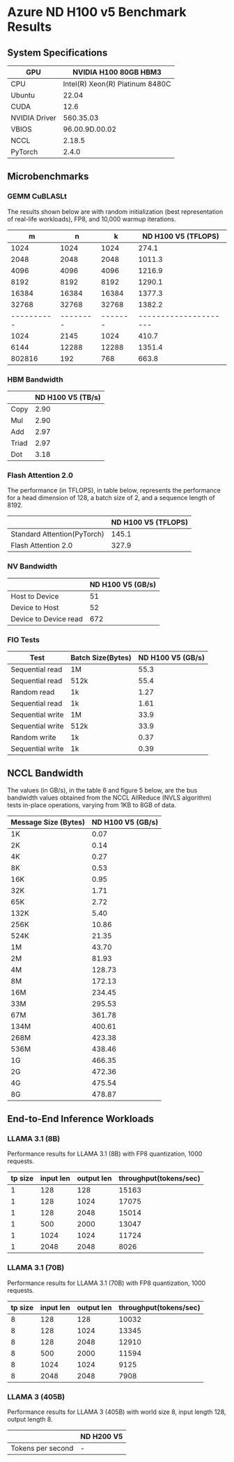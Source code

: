 # Azure ND H100 v5 Benchmark Results

## System Specifications

| GPU           | NVIDIA H100 80GB HBM3 |
|---------------|-------------------|
| CPU           | Intel(R) Xeon(R) Platinum 8480C |
| Ubuntu        |   22.04  |
| CUDA          |   12.6  |
| NVIDIA Driver | 560.35.03   |
| VBIOS         | 96.00.9D.00.02 |
| NCCL          |    2.18.5  |
| PyTorch       |    2.4.0   |


## Microbenchmarks
### GEMM CuBLASLt  

The results shown below are with random initialization (best representation of real-life workloads), FP8, and 10,000 warmup iterations.

| m           | n         | k        | ND H100 V5 (TFLOPS)    | 
| ----------- | --------- | -------- | ---------------------- |  
| 1024        | 1024      | 1024     | 274.1                   |  
| 2048        | 2048      | 2048     | 1011.3                |  
| 4096        | 4096      | 4096     | 1216.9                 |  
| 8192        | 8192      | 8192     | 1290.1                 |  
| 16384       | 16384     | 16384    | 1377.3                |  
| 32768       | 32768     | 32768    | 1382.2                 |  
| \---------- | \-------- | \------- | \--------------------- |  
| 1024        | 2145      | 1024     | 410.7                   |  
| 6144        | 12288     | 12288    | 1351.4                 |  
| 802816      | 192       | 768      | 663.8                  |  

### HBM Bandwidth

|       | ND H100 V5 (TB/s) | 
| ----- | ----------------- |  
| Copy  | 2.90              |  
| Mul   | 2.90              |  
| Add   | 2.97              |  
| Triad | 2.97              |  
| Dot   | 3.18              |  


### Flash Attention 2.0

The performance (in TFLOPS), in table below, represents the performance for a head dimension of 128, a batch size of 2, and a sequence length of 8192.

|       | ND H100 V5 (TFLOPS) | 
| ----- | ----------------- |  
| Standard Attention(PyTorch)  | 145.1   |  
| Flash Attention 2.0   | 327.9  |

### NV Bandwidth

|                       | ND H100 V5 (GB/s) |  
| --------------------- | ----------------- |  
| Host to Device        | 51                |  
| Device to Host        | 52                |  
| Device to Device read | 672               |  


### FIO Tests

| Test             | Batch Size(Bytes) | ND H100 V5 (GB/s) |  
| ---------------- | ----------------- | ----------------- |  
| Sequential read  | 1M                | 55.3              |  
| Sequential read  | 512k              | 55.4              |  
| Random read      | 1k                | 1.27              |  
| Sequential read  | 1k                | 1.61              |  
| Sequential write | 1M                | 33.9              |  
| Sequential write | 512k              | 33.9              |  
| Random write     | 1k                | 0.37              |  
| Sequential write | 1k                | 0.39              |  


## NCCL Bandwidth

The values (in GB/s), in the table 6 and figure 5 below, are the bus bandwidth values obtained from the NCCL AllReduce (NVLS algorithm) tests in-place operations, varying from 1KB to 8GB of data.

| Message Size (Bytes) | ND H100 V5 (GB/s) |  
| -------------------- | ----------------- |  
| 1K                   | 0.07              |  
| 2K                   | 0.14              | 
| 4K                   | 0.27              |  
| 8K                   | 0.53              |  
| 16K                  | 0.95              |  
| 32K                  | 1.71             |  
| 65K                  | 2.72              |  
| 132K                 | 5.40              |  
| 256K                 | 10.86             |  
| 524K                 | 21.35             |  
| 1M                   | 43.70             |  
| 2M                   | 81.93             |  
| 4M                   | 128.73            |  
| 8M                   | 172.13            |  
| 16M                  | 234.45            |  
| 33M                  | 295.53            |  
| 67M                  | 361.78            |  
| 134M                 | 400.61            |  
| 268M                 | 423.38            |  
| 536M                 | 438.46            |  
| 1G                   | 466.35           |  
| 2G                   | 472.36            |  
| 4G                   | 475.54            |  
| 8G                   | 478.87            |  

## End-to-End Inference Workloads 

### LLAMA 3.1 (8B) 

Performance results for LLAMA 3.1 (8B) with FP8 quantization, 1000 requests.

| tp size | input len | output len | throughput(tokens/sec) |
|---------|-----------|------------|------------------------|
| 1       | 128       | 128        | 15163                  |
| 1       | 128       | 1024       | 17075                  |
| 1       | 128       | 2048       | 15014                  |
| 1       | 500       | 2000       | 13047                  |
| 1       | 1024      | 1024       | 11724                  |
| 1       | 2048      | 2048       | 8026                   |

### LLAMA 3.1 (70B) 

Performance results for LLAMA 3.1 (70B) with FP8 quantization, 1000 requests.

| tp size | input len | output len | throughput(tokens/sec) |
|---------|-----------|------------|------------------------|
| 8       | 128       | 128        | 10032                  |
| 8       | 128       | 1024       | 13345                  |
| 8       | 128       | 2048       | 12910                  |
| 8       | 500       | 2000       | 11594                  |
| 8       | 1024      | 1024       | 9125                   |
| 8       | 2048      | 2048       | 7908                   |

### LLAMA 3 (405B) 

Performance results for LLAMA 3 (405B) with world size 8, input length 128, output length 8.

|                   | ND H200 V5 | 
| ----------------- | ---------- | 
| Tokens per second | -       |
